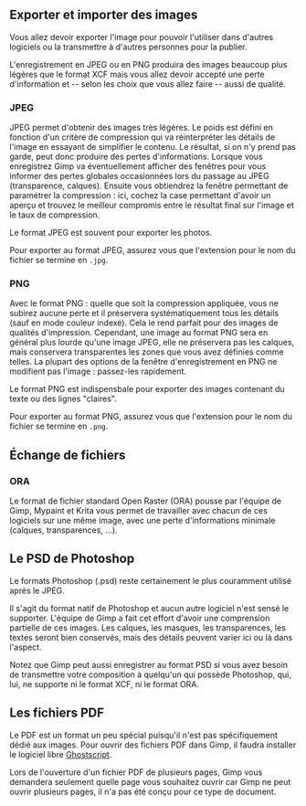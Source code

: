 ## Exporter et importer des images

Vous allez devoir exporter l'image pour pouvoir l'utiliser dans d'autres logiciels ou la transmettre à d'autres personnes pour la publier.

L'enregistrement en JPEG ou en PNG produira des images beaucoup plus légères que le format XCF mais vous allez devoir accepté une perte d'information et -- selon les choix que vous allez faire -- aussi de qualité.

### JPEG

JPEG permet d'obtenir des images très légères. Le poids est défini en fonction d'un critère de compression qui va réinterpréter les détails de l'image en essayant de simplifier le contenu. Le résultat, si on n'y prend pas garde, peut donc produire des pertes d'informations. Lorsque vous enregistrez Gimp va éventuellement afficher des fenêtres pour vous informer des pertes globales occasionnées lors du passage au JPEG (transparence, calques). Ensuite vous obtiendrez la fenêtre permettant de paramétrer la compression : ici, cochez la case permettant d'avoir un aperçu et trouvez le meilleur compromis entre le résultat final sur l'image et le taux de compression.

Le format JPEG est souvent pour exporter les photos.

Pour exporter au format JPEG, assurez vous que l'extension pour le nom du fichier se termine en `.jpg`.

### PNG

Avec le format PNG : quelle que soit la compression appliquée, vous ne subirez aucune perte et il préservera systématiquement tous les détails (sauf en mode couleur indexé). Cela le rend parfait pour des images de qualités d'impression. Cependant, une image au format PNG sera en général plus lourde qu'une image JPEG, elle ne préservera pas les calques, mais conservera transparentes les zones que vous avez définies comme telles. La plupart des options de la fenêtre d'enregistrement en PNG ne modifient pas l'image : passez-les rapidement.

Le format PNG est indispensbale pour exporter des images contenant du texte ou des lignes "claires".

Pour exporter au format PNG, assurez vous que l'extension pour le nom du fichier se termine en `.png`.

## Échange de fichiers

### ORA

Le format de fichier standard Open Raster (ORA) pousse par l'équipe de Gimp, Mypaint et Krita vous permet de travailler avec chacun de ces logiciels sur une même image, avec une perte d'informations minimale (calques, transparences, ...).

## Le PSD de Photoshop

Le formats Photoshop (.psd) reste certainement le plus couramment utilisé après le JPEG.

Il s'agit du format natif de Photoshop et aucun autre logiciel n'est sensé le supporter. L'équipe de Gimp a fait cet effort d'avoir une comprension partielle de ces images. Les calques, les masques, les transparences, les textes seront bien conservés, mais des détails peuvent varier ici ou là dans l'aspect.

Notez que Gimp peut aussi enregistrer au format PSD si vous avez besoin de transmettre votre composition à quelqu'un qui possède Photoshop, qui, lui, ne supporte ni le format XCF, ni le format ORA.

## Les fichiers PDF

Le PDF est un format un peu spécial puisqu'il n'est pas spécifiquement dédié aux images. Pour ouvrir des fichiers PDF dans Gimp, il faudra installer le logiciel libre [Ghostscript](http://www.ghostscript.com/download/gsdnld.html).

Lors de l'ouverture d'un fichier PDF de plusieurs pages, Gimp vous demandera seulement quelle page vous souhaitez ouvrir car Gimp ne peut ouvrir plusieurs pages, il n'a pas été conçu pour ce type de document.
